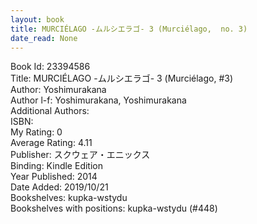 ```yaml
---
layout: book
title: MURCIÉLAGO -ムルシエラゴ- 3 (Murciélago,  no. 3)
date_read: None
---
```


Book Id: 23394586<br />
Title: MURCIÉLAGO -ムルシエラゴ- 3 (Murciélago, #3)<br />
Author: Yoshimurakana<br />
Author l-f: Yoshimurakana, Yoshimurakana<br />
Additional Authors: <br />
ISBN: <br />
My Rating: 0<br />
Average Rating: 4.11<br />
Publisher: スクウェア・エニックス<br />
Binding: Kindle Edition<br />
Year Published: 2014<br />
Date Added: 2019/10/21<br />
Bookshelves: kupka-wstydu<br />
Bookshelves with positions: kupka-wstydu (#448)<br />

